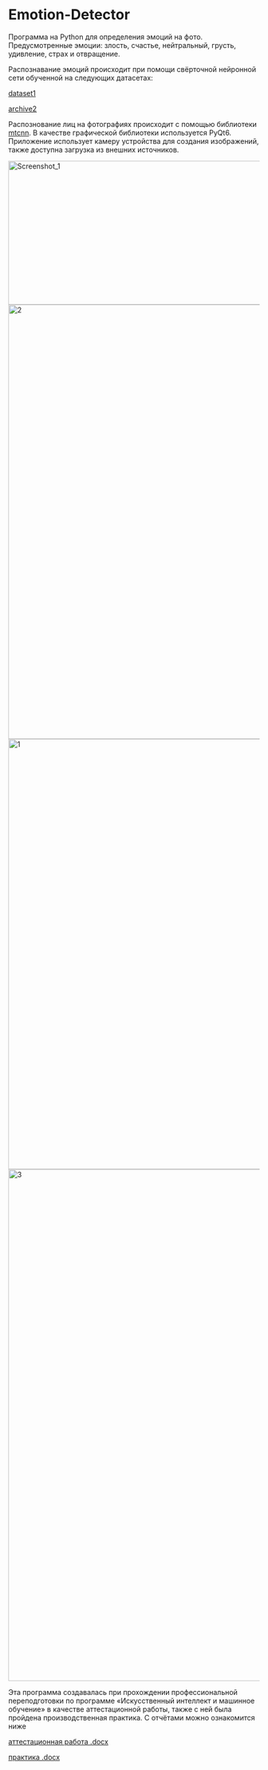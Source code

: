 # Emotion-Detector
Программа на Python для определения эмоций на фото. Предусмотренные эмоции: злость, счастье, нейтральный, грусть, удивление, страх и отвращение. 

Распознавание эмоций происходит при помощи свёрточной нейронной сети обученной на следующих датасетах:

[dataset1](https://www.kaggle.com/datasets/sujaykapadnis/emotion-recognition-dataset/data)

[archive2](https://www.kaggle.com/datasets/ananthu017/emotion-detection-fer/data)

Распознование лиц на фотографиях происходит с помощью библиотеки [mtcnn](https://pypi.org/project/mtcnn/).
В качестве графической библиотеки используется PyQt6. Приложение использует камеру устройства для создания изображений, также доступна загрузка из внешних источников.

<img width="853" height="288" alt="Screenshot_1" src="https://github.com/user-attachments/assets/33e57645-e5a9-46e1-80bd-561a6e79e141" />

<img width="849" height="870" alt="2" src="https://github.com/user-attachments/assets/0d6cfa2f-f4e0-488a-ad6c-8c6b6a9218c5" />

<img width="841" height="862" alt="1" src="https://github.com/user-attachments/assets/d3279fb9-594a-460c-b7c2-65f419e910e4" />

<img width="1202" height="1025" alt="3" src="https://github.com/user-attachments/assets/f70f9ca1-a588-40c7-bfbd-6562a0254258" />

Эта программа создавалась при прохождении профессиональной переподготовки по программе «Искусственный интеллект и машинное обучение» в качестве аттестационной работы, также с ней была пройдена производственная практика. С отчётами можно ознакомится ниже

[аттестационная работа .docx](https://github.com/user-attachments/files/21946636/default.docx)

[практика .docx](https://github.com/user-attachments/files/21946638/32.docx)
